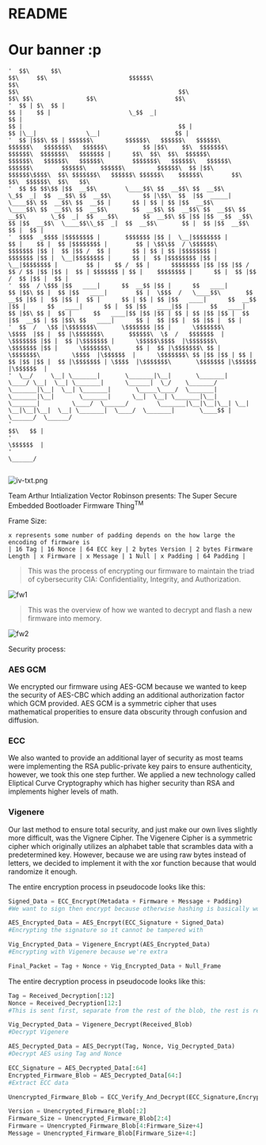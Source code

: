 # README

# Our banner :p

```
'  $$\      $$\                                                       $$\     $$\                       $$$$$$\                                                    $$\                                                                         $$\                                             $$\                               $$\ $$\               $$\                      $$\                                                   
'  $$ | $\  $$ |                                                      $$ |    $$ |                      \_$$  _|                                                   $$ |                                                                        $$ |                                            $$ |                              $$ |\__|              \__|                     $$ |                                                  
'  $$ |$$$\ $$ | $$$$$$\         $$$$$$\   $$$$$$\   $$$$$$\        $$$$$$\   $$$$$$$\   $$$$$$\          $$ |$$\    $$\  $$$$$$$\        $$$$$$\  $$$$$$$\   $$$$$$$ |      $$\  $$\  $$\  $$$$$$\         $$$$$$\   $$$$$$\   $$$$$$\        $$$$$$$\   $$$$$$\   $$$$$$\   $$$$$$\        $$$$$$\    $$$$$$\         $$$$$$\  $$ |$$\ $$$$$$\$$$$\  $$\ $$$$$$$\   $$$$$$\ $$$$$$\    $$$$$$\        $$\   $$\  $$$$$$\  $$\   $$\ 
'  $$ $$ $$\$$ |$$  __$$\        \____$$\ $$  __$$\ $$  __$$\       \_$$  _|  $$  __$$\ $$  __$$\         $$ |\$$\  $$  |$$  _____|       \____$$\ $$  __$$\ $$  __$$ |      $$ | $$ | $$ |$$  __$$\        \____$$\ $$  __$$\ $$  __$$\       $$  __$$\ $$  __$$\ $$  __$$\ $$  __$$\       \_$$  _|  $$  __$$\       $$  __$$\ $$ |$$ |$$  _$$  _$$\ $$ |$$  __$$\  \____$$\\_$$  _|  $$  __$$\       $$ |  $$ |$$  __$$\ $$ |  $$ |
'  $$$$  _$$$$ |$$$$$$$$ |       $$$$$$$ |$$ |  \__|$$$$$$$$ |        $$ |    $$ |  $$ |$$$$$$$$ |        $$ | \$$\$$  / \$$$$$$\         $$$$$$$ |$$ |  $$ |$$ /  $$ |      $$ | $$ | $$ |$$$$$$$$ |       $$$$$$$ |$$ |  \__|$$$$$$$$ |      $$ |  $$ |$$$$$$$$ |$$ |  \__|$$$$$$$$ |        $$ |    $$ /  $$ |      $$$$$$$$ |$$ |$$ |$$ / $$ / $$ |$$ |$$ |  $$ | $$$$$$$ | $$ |    $$$$$$$$ |      $$ |  $$ |$$ /  $$ |$$ |  $$ |
'  $$$  / \$$$ |$$   ____|      $$  __$$ |$$ |      $$   ____|        $$ |$$\ $$ |  $$ |$$   ____|        $$ |  \$$$  /   \____$$\       $$  __$$ |$$ |  $$ |$$ |  $$ |      $$ | $$ | $$ |$$   ____|      $$  __$$ |$$ |      $$   ____|      $$ |  $$ |$$   ____|$$ |      $$   ____|        $$ |$$\ $$ |  $$ |      $$   ____|$$ |$$ |$$ | $$ | $$ |$$ |$$ |  $$ |$$  __$$ | $$ |$$\ $$   ____|      $$ |  $$ |$$ |  $$ |$$ |  $$ |
'  $$  /   \$$ |\$$$$$$$\       \$$$$$$$ |$$ |      \$$$$$$$\         \$$$$  |$$ |  $$ |\$$$$$$$\       $$$$$$\  \$  /   $$$$$$$  |      \$$$$$$$ |$$ |  $$ |\$$$$$$$ |      \$$$$$\$$$$  |\$$$$$$$\       \$$$$$$$ |$$ |      \$$$$$$$\       $$ |  $$ |\$$$$$$$\ $$ |      \$$$$$$$\         \$$$$  |\$$$$$$  |      \$$$$$$$\ $$ |$$ |$$ | $$ | $$ |$$ |$$ |  $$ |\$$$$$$$ | \$$$$  |\$$$$$$$\       \$$$$$$$ |\$$$$$$  |\$$$$$$  |
'  \__/     \__| \_______|       \_______|\__|       \_______|         \____/ \__|  \__| \_______|      \______|  \_/    \_______/        \_______|\__|  \__| \_______|       \_____\____/  \_______|       \_______|\__|       \_______|      \__|  \__| \_______|\__|       \_______|         \____/  \______/        \_______|\__|\__|\__| \__| \__|\__|\__|  \__| \_______|  \____/  \_______|       \____$$ | \______/  \______/ 
'                                                                                                                                                                                                                                                                                                                                                                                                       $$\   $$ |                    
'                                                                                                                                                                                                                                                                                                                                                                                                       \$$$$$$  |                    
'                                                                                                                                                                                                                                                                                                                                                                                                        \______/                     


```

![iv-txt.png](iv-txt.png)

Team Arthur Intialization Vector Robinson presents: The Super Secure Embedded Bootloader Firmware Thing<sup>TM</sup>

Frame Size:
```
x represents some number of padding depends on the how large the encoding of firmware is
| 16 Tag | 16 Nonce | 64 ECC key | 2 bytes Version | 2 bytes Firmware Length | x Firmware | x Message | 1 Null | x Padding | 64 Padding |
```

> This was the process of encrypting our firmware to maintain the triad of cybersecurity CIA: Confidentiality, Integrity, and Authorization.

![fw1](fwprotect.PNG)

> This was the overview of how we wanted to decrypt and flash a new firmware into memory.

![fw2](fwprotect2.PNG)

Security process:

### AES GCM
We encrypted our firmware using AES-GCM because we wanted to keep the security of AES-CBC which adding an additional authorization factor which GCM provided. AES GCM is a symmetric cipher that uses mathematical properities to ensure data obscurity through confusion and diffusion.

### ECC
We also wanted to provide an additional layer of security as most teams were implementing the RSA public-private key pairs to ensure authenticity, however, we took this one step further. We applied a new technology called Eliptical Curve Cryptography which has higher security than RSA and implements higher levels of math.

### Vigenere
Our last method to ensure total security, and just make our own lives slightly more difficult, was the Vignere Cipher. The Vigenere Cipher is a symmetric cipher which originally utilizes an alphabet table that scrambles data with a predetermined key. However, because we are using raw bytes instead of letters, we decided to implement it with the xor function because that would randomize it enough.

The entire encryption process in pseudocode looks like this:

```py
Signed_Data = ECC_Encrypt(Metadata + Firmware + Message + Padding)
#We want to sign then encrypt because otherwise hashing is basically worthless

AES_Encrypted_Data = AES_Encrpyt(ECC_Signature + Signed_Data)
#Encrypting the signature so it cannot be tampered with

Vig_Encrypted_Data = Vigenere_Encrypt(AES_Encrypted_Data)
#Encrypting with Vigenere because we're extra

Final_Packet = Tag + Nonce + Vig_Encrypted_Data + Null_Frame
```

The entire decryption process in pseudocode looks like this:

```py
Tag = Received_Decryption[:12]
Nonce = Received_Decryption[12:]
#This is sent first, separate from the rest of the blob, the rest is received in frames of 64

Vig_Decrypted_Data = Vigenere_Decrypt(Received_Blob)
#Decrypt Vigenere

AES_Decrypted_Data = AES_Decrypt(Tag, Nonce, Vig_Decrypted_Data)
#Decrypt AES using Tag and Nonce

ECC_Signature = AES_Decrypted_Data[:64]
Encrypted_Firmware_Blob = AES_Decrypted_Data[64:]
#Extract ECC data

Unencrypted_Firmware_Blob = ECC_Verify_And_Decrypt(ECC_Signature,Encrypted_Firmware_Blob)

Version = Unencrypted_Firmware_Blob[:2]
Firmware_Size = Unencrypted_Firmware_Blob[2:4]
Firmware = Unencrypted_Firmware_Blob[4:Firmware_Size+4]
Message = Unencrypted_Firmware_Blob[Firmware_Size+4:]
```